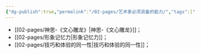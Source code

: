 ```yaml
---
{"dg-publish":true,"permalink":"/02-pages/艺术家必须具备的能力/","tags":["personal/blog"]}
---
```


- [[02-pages/神思-《文心雕龙》\|神思-《文心雕龙》]]；
- [[02-pages/形象记忆力\|形象记忆力]]；
- [[02-pages/技巧和体验的同一性\|技巧和体验的同一性]]；